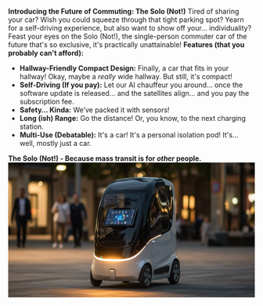 **Introducing the Future of Commuting: The Solo (Not!)**
Tired of sharing your car? Wish you could squeeze through that tight parking spot? Yearn for a self-driving experience, but also want to show off your… individuality?
Feast your eyes on the Solo (Not!), the single-person commuter car of the future that's so exclusive, it's practically unattainable!
**Features (that you probably can't afford):**
*   **Hallway-Friendly Compact Design:** Finally, a car that fits in your hallway! Okay, maybe a *really* wide hallway. But still, it's compact!
*   **Self-Driving (If you pay):** Let our AI chauffeur you around… once the software update is released… and the satellites align… and you pay the subscription fee.
*   **Safety… Kinda:** We’ve packed it with sensors!
*   **Long (ish) Range:** Go the distance! Or, you know, to the next charging station.
*   **Multi-Use (Debatable):** It's a car! It's a personal isolation pod! It's… well, mostly just a car.
  
**The Solo (Not!) - Because mass transit is for *other* people.**
![img](https://github.com/micklinISgood/The-Solo-Not-/blob/main/solo.jpg)
